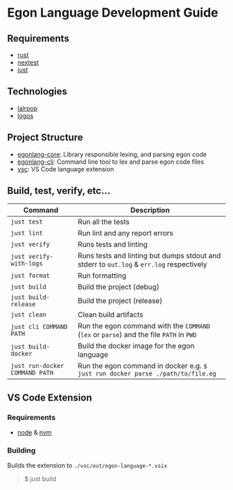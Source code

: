 # Egon Language Development Guide

## Requirements

- [rust](https://www.rust-lang.org/)
- [nextest](https://nexte.st/)
- [just](https://just.systems/)

## Technologies

- [lalrpop](https://lalrpop.github.io/lalrpop/)
- [logos](https://docs.rs/logos/latest/logos/)

## Project Structure

- [egonlang-core](./egonlang-core/): Library responsible lexing, and parsing egon code
- [egonlang-cli](./egonlang-cli/): Command line tool to lex and parse egon code files 
- [vsc](./vsc/): VS Code language extension

## Build, test, verify, etc...

| Command                        | Description                                                                              |
| ------------------------------ | ---------------------------------------------------------------------------------------- |
| `just test`                    | Run all the tests                                                                        |
| `just lint`                    | Run lint and any report errors                                                           |
| `just verify`                  | Runs tests and linting                                                                   |
| `just verify-with-logs`        | Runs tests and linting but dumps stdout and stderr to `out.log` & `err.log` respectively |
| `just format`                  | Run formatting                                                                           |
| `just build`                   | Build the project (debug)                                                                |
| `just build-release`           | Build the project (release)                                                              |
| `just clean`                   | Clean build artifacts                                                                    |
| `just cli COMMAND PATH`        | Run the egon command with the `COMMAND` (`lex` or `parse`) and the file `PATH` in `PWD`  |
| `just build-docker`            | Build the docker image for the egon language                                             |
| `just run-docker COMMAND PATH` | Run the egon command in docker e.g. `$ just run docker parse ./path/to/file.eg`          |

## VS Code Extension

### Requirements

- [node](https://nodejs.org/) & [nvm](https://github.com/nvm-sh/nvm)

### Building

Builds the extension to `./vsc/out/egon-language-*.vsix`

> $ just build
